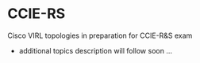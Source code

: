 # CCIE-RS
Cisco VIRL topologies in preparation for CCIE-R&amp;S exam

- additional topics description will follow soon ...

